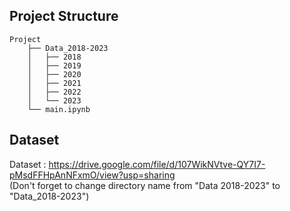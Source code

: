 ## Project Structure

```
Project
    ├── Data_2018-2023
    │   ├── 2018
    │   ├── 2019
    │   ├── 2020
    │   ├── 2021
    │   ├── 2022
    │   └── 2023
    └── main.ipynb
```

## Dataset
Dataset : https://drive.google.com/file/d/107WikNVtve-QY7I7-pMsdFFHpAnNFxmO/view?usp=sharing
<br>
(Don't forget to change directory name from "Data 2018-2023" to "Data_2018-2023")

